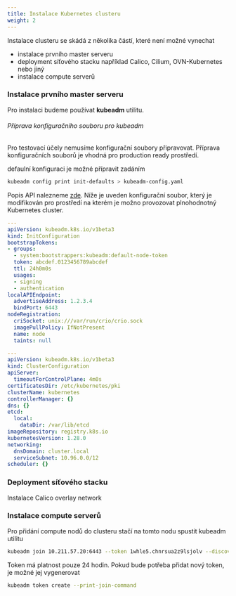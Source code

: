 ```yaml
---
title: Instalace Kubernetes clusteru
weight: 2
---
```


Instalace clusteru se skádá z několika částí, které není možné vynechat 
- instalace prvního master serveru
- deployment síťového stacku například Calico, Cilium, OVN-Kubernetes nebo jiný
- instalace compute serverů

### Instalace prvního master serveru
Pro instalaci budeme používat **kubeadm** utilitu.

###### Příprava konfiguračního souboru pro kubeadm
Pro testovací účely nemusíme konfigurační soubory připravovat. Příprava konfiguračních souborů je vhodná pro production ready prostředí.

defaulní konfiguraci je možné přípravit zadáním
```sh
kubeadm config print init-defaults > kubeadm-config.yaml
```

Popis API nalezneme [zde](https://kubernetes.io/docs/reference/config-api/kubeadm-config.v1beta3/). Níže je uveden konfigurační soubor, který je modifikován pro prostředí na kterém je možno provozovat plnohodnotný Kubernetes cluster.

```yaml
---
apiVersion: kubeadm.k8s.io/v1beta3
kind: InitConfiguration
bootstrapTokens:
- groups:
  - system:bootstrappers:kubeadm:default-node-token
  token: abcdef.0123456789abcdef
  ttl: 24h0m0s
  usages:
  - signing
  - authentication
localAPIEndpoint:
  advertiseAddress: 1.2.3.4
  bindPort: 6443
nodeRegistration:
  criSocket: unix:///var/run/crio/crio.sock
  imagePullPolicy: IfNotPresent
  name: node
  taints: null

---
apiVersion: kubeadm.k8s.io/v1beta3
kind: ClusterConfiguration
apiServer:
  timeoutForControlPlane: 4m0s
certificatesDir: /etc/kubernetes/pki
clusterName: kubernetes
controllerManager: {}
dns: {}
etcd:
  local:
    dataDir: /var/lib/etcd
imageRepository: registry.k8s.io
kubernetesVersion: 1.28.0
networking:
  dnsDomain: cluster.local
  serviceSubnet: 10.96.0.0/12
scheduler: {}
```
### Deployment síťového stacku

Instalace Calico overlay network

### Instalace compute serverů

Pro přidání compute nodů do clusteru stačí na tomto nodu spustit kubeadm utilitu
```sh
kubeadm join 10.211.57.20:6443 --token 1whle5.chnrsua2z9lsjolv --discovery-token-ca-cert-hash sha256:afeb03bd5f647c5144fe722c8e103cf62c8723a0e2e74d83a3f7fb4388b32652
```
Token má platnost pouze 24 hodin. Pokud bude potřeba přidat nový token, je možné jej vygenerovat
```sh
kubeadm token create --print-join-command
```